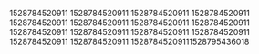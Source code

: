 1528784520911
1528784520911
1528784520911
1528784520911
1528784520911
1528784520911
1528784520911
1528784520911
1528784520911
1528784520911
1528784520911
1528784520911
1528784520911
1528784520911
15287845209111528795436018